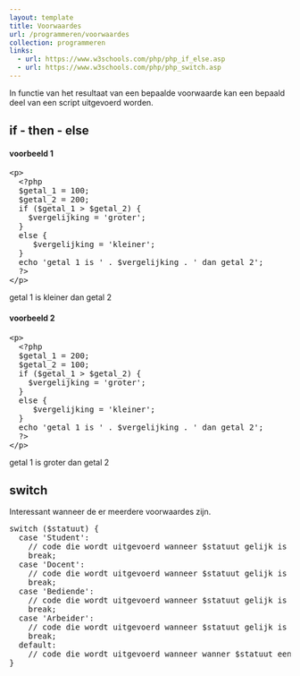 ```yaml
---
layout: template
title: Voorwaardes
url: /programmeren/voorwaardes
collection: programmeren
links:
  - url: https://www.w3schools.com/php/php_if_else.asp
  - url: https://www.w3schools.com/php/php_switch.asp
---
```

In functie van het resultaat van een bepaalde voorwaarde kan een bepaald deel van een script uitgevoerd worden. 

## if - then - else

#### voorbeeld 1
<pre data-enlighter-theme="beyond" data-enlighter-language="php">
&lt;p&gt;
  &lt;?php 
  $getal_1 = 100; 
  $getal_2 = 200; 
  if ($getal_1 > $getal_2) {
    $vergelijking = 'groter'; 
  }
  else {
     $vergelijking = 'kleiner'; 
  }
  echo 'getal 1 is ' . $vergelijking . ' dan getal 2'; 
  ?&gt;
&lt;/p&gt;
</pre>

<div class="shadow result">
<p>getal 1 is kleiner dan getal 2</p>
</div>

#### voorbeeld 2

<pre data-enlighter-theme="beyond" data-enlighter-language="php">
&lt;p&gt;
  &lt;?php 
  $getal_1 = 200; 
  $getal_2 = 100; 
  if ($getal_1 > $getal_2) {
    $vergelijking = 'groter'; 
  }
  else {
     $vergelijking = 'kleiner'; 
  }
  echo 'getal 1 is ' . $vergelijking . ' dan getal 2'; 
  ?&gt;
&lt;/p&gt;
</pre>

<div class="shadow result">
<p>getal 1 is groter dan getal 2</p>
</div>

## switch

Interessant wanneer de er meerdere voorwaardes zijn.

<pre data-enlighter-theme="beyond" data-enlighter-language="php">
switch ($statuut) {
  case 'Student':
    // code die wordt uitgevoerd wanneer $statuut gelijk is aan 'Student'
    break;
  case 'Docent':
    // code die wordt uitgevoerd wanneer $statuut gelijk is aan 'Docent'
    break;
  case 'Bediende':
    // code die wordt uitgevoerd wanneer $statuut gelijk is aan 'Bediende'
    break;
  case 'Arbeider':
    // code die wordt uitgevoerd wanneer $statuut gelijk is aan 'Arbeider'
    break;    
  default:
    // code die wordt uitgevoerd wanneer wanner $statuut een andere waarde heeft;
}
</pre>